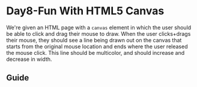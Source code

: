 # Day8-Fun With HTML5 Canvas

We're given an HTML page with a `canvas` element in which the user should be able
to click and drag their mouse to draw. 
When the user clicks+drags their mouse, they should see a line being drawn out on the canvas that starts from the original
mouse location and ends where the user released the mouse click. 
This line should be multicolor, and should increase and decrease in width.

## Guide
